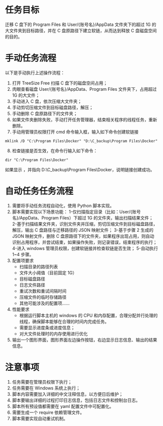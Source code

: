 # 任务目标
迁移 C 盘下的 Program Files 和 User/{账号名}/AppData 文件夹下的超过 1G 的大文件夹到目标路径，并在 C 盘原路径下建立软链，从而达到释放 C 盘磁盘空间的目的。

# 手动任务流程
以下是手动执行上述操作流程：
1. 打开 TreeSize Free 扫描 C 盘下的磁盘空间占用；
2. 肉眼查看磁盘 User/{账号名}/AppData、Program Files 文件夹下，占用超过 1G 的大文件；
3. 手动进入 C 盘，依次压缩大文件夹；
4. 手动剪切压缩文件到目标磁盘路径，解压；
5. 手动删除 C 盘原路径下的文件夹；
6. 如果文件夹删除失败，手动打开任务管理器，结束相关程序的线程任务，重新删除。
7. 手动用管理员权限打开 cmd 命令输入框，输入如下命令创建软链接
```
mklink /D "C:\Program Files\Docker" "D:\C_backup\Program Files\Docker"
```
8. 检查链接是否生效，在命令行输入如下命令：
```
dir "C:\Program Files\Docker"
```
如果显示 <SYMLINKD>，并指向 D:\C_backup\Program Files\Docker，说明链接创建成功。

# 自动任务任务流程

1. 需要将手动任务流程自动化，使用 Python 脚本实现。
2. 脚本需要实现以下场景功能：
    1-仅扫描指定目录（比如：User/{账号名}/AppData、Program Files）下超过 1G 的文件夹，输出扫描结果文件；
    2-基于扫描结果文件夹，识别文件夹并压缩，剪切压缩文件到目标磁盘路径，解压，输出 C 盘路径与迁移路径的 JSON 映射文件；
    3-基于步骤 2 生成的 JSON 映射文件，删除 C 盘原路径下的文件夹，如果程序出现占用，则自动识别占用程序，并尝试结束，如果操作失败，则记录错误，结束程序的执行；
    4-进入 windows 管理员权限，创建软链接并检查软链是否生效；
    5-自动执行 1~4 步骤。
3. 配置项要求
    - 扫描目录的路径列表
    - 文件大小阈值（目前固定 1G）
    - 目标磁盘路径
    - 日志文件路径
    - 重试次数和重试间隔时间
    - 压缩文件的临时存储路径
    - 其他可能涉及的配置项……
4. 性能要求
    - 根据运行脚本主机的 windows 的 CPU 和内存配置，合理分配并行处理的线程，确保脚本能够在合理的时间内完成任务。
    - 需要显示进度条或进度信息；
    - 对大文件处理时的内存使用进行优化
5. 输出一个图形界面，图形界面左边操作按钮，右边显示日志信息、输出的结果信息。

# 注意事项
1. 任务需要在管理员权限下执行；
2. 任务需要在 Windows 系统上执行；
3. 脚本内容需要加入详细的中文注释信息，以方便日后维护；
4. 脚本要输出详细的过程打印日志信息，包括日志文件和控制台日志。
4. 脚本所有预设值都需要在 yaml 配置文件中可配置化。
5. 需要生成一个 require 依赖管理文件。
6. 脚本需要实现自动重试机制。